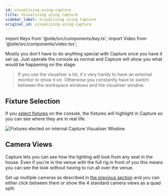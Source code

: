 ```yaml
---
id: visualising-using-capture
title: Visualising using Capture
sidebar_label: Visualising using Capture
original_id: visualising-using-capture
---
```


import Keys from '@site/src/components/key.ts';
import Video from '@site/src/components/video.tsx';

Mostly you don't have to do anything special with Capture once you have
it set up. Just operate the console as normal and Capture will show you
what would be happening on the stage.

>If you use the visualiser a lot, it's very handy to have an external monitor to show it on. Otherwise you constantly have to switch between the workspace windows and the visualiser window.

Fixture Selection
-----------------

If you [select fixtures](../controlling-fixtures/using-the-select-buttons-and-wheels.md#selecting-fixtures-and-dimmers-for-control) on the console, the fixtures will highlight in
Capture so you can see where they are in real life.

![Fixtures elected on internal Capture Visualiser Window](/docs/images/Fixtures-elected-on-internal-Capture-Visualiser-Window.png)

Camera Views
------------

Capture lets you can see how the lighting will look from any seat in the
house. Even if you're in the venue with the full rig in front of you
this means you can see the look without having to run all over the
venue.

Set up multiple cameras as described in [the previous section](setting-up-the-rig.md#setting-up-cameras-views) and you can
either click between them or show the 4 standard camera views as a quad
split.